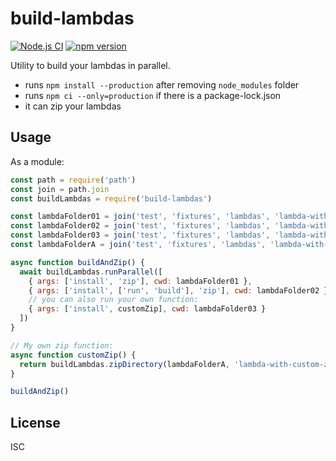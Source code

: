 # build-lambdas

[![Node.js CI][ci-badge]][ci-url]
[![npm version][npm-badge]][npm-url]

Utility to build your lambdas in parallel.

- runs `npm install --production` after removing `node_modules` folder
- runs `npm ci --only=production` if there is a package-lock.json
- it can zip your lambdas

## Usage

As a module:
```javascript
const path = require('path')
const join = path.join
const buildLambdas = require('build-lambdas')

const lambdaFolder01 = join('test', 'fixtures', 'lambdas', 'lambda-with-lock-01')
const lambdaFolder02 = join('test', 'fixtures', 'lambdas', 'lambda-with-lock-02')
const lambdaFolder03 = join('test', 'fixtures', 'lambdas', 'lambda-with-lock-03')
const lambdaFolderA = join('test', 'fixtures', 'lambdas', 'lambda-with-lock-a')

async function buildAndZip() {
  await buildLambdas.runParallel([
    { args: ['install', 'zip'], cwd: lambdaFolder01 },
    { args: ['install', ['run', 'build'], 'zip'], cwd: lambdaFolder02 },
    // you can also run your own function:
    { args: ['install', customZip], cwd: lambdaFolder03 }
  ])
}

// My own zip function:
async function customZip() {
  return buildLambdas.zipDirectory(lambdaFolderA, 'lambda-with-custom-zip-filename.zip')
}

buildAndZip()
```

## License

ISC


[npm-badge]: https://badge.fury.io/js/build-lambdas.svg
[npm-url]: https://badge.fury.io/js/build-lambdas

[ci-badge]: https://github.com/orangewise/build-lambdas/workflows/Node.js%20CI/badge.svg
[ci-url]: https://github.com/orangewise/build-lambdas/actions
